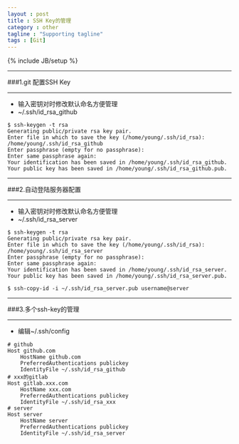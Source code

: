 ```yaml
---
layout : post
title : SSH Key的管理
category : other
tagline : "Supporting tagline"
tags : [Git]
---
```

{% include JB/setup %}

***
###1.git 配置SSH Key
***

* 输入密钥对时修改默认命名方便管理
 * ~/.ssh/id_rsa_github

```
$ ssh-keygen -t rsa
Generating public/private rsa key pair.
Enter file in which to save the key (/home/young/.ssh/id_rsa): /home/young/.ssh/id_rsa_github
Enter passphrase (empty for no passphrase): 
Enter same passphrase again: 
Your identification has been saved in /home/young/.ssh/id_rsa_github.
Your public key has been saved in /home/young/.ssh/id_rsa_github.pub.
```

***
###2.自动登陆服务器配置
***

* 输入密钥对时修改默认命名方便管理
 * ~/.ssh/id_rsa_server

```
$ ssh-keygen -t rsa
Generating public/private rsa key pair.
Enter file in which to save the key (/home/young/.ssh/id_rsa): /home/young/.ssh/id_rsa_server 
Enter passphrase (empty for no passphrase): 
Enter same passphrase again: 
Your identification has been saved in /home/young/.ssh/id_rsa_server.
Your public key has been saved in /home/young/.ssh/id_rsa_server.pub.

$ ssh-copy-id -i ~/.ssh/id_rsa_server.pub username@server
```
***
###3.多个ssh-key的管理
***
* 编辑~/.ssh/config

```
# github
Host github.com
    HostName github.com
    PreferredAuthentications publickey
    IdentityFile ~/.ssh/id_rsa_github
# xxx的gitlab 
Host gitlab.xxx.com
    HostName xxx.com
    PreferredAuthentications publickey
    IdentityFile ~/.ssh/id_rsa_xxx
# server 
Host server 
    HostName server
    PreferredAuthentications publickey
    IdentityFile ~/.ssh/id_rsa_server
```
